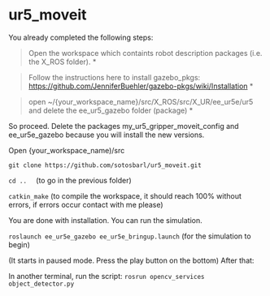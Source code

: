# ur5_moveit
You already completed the following steps:

> Open the workspace which containts robot description packages (i.e. the X_ROS folder). * 

> Follow the instructions here to install gazebo_pkgs: https://github.com/JenniferBuehler/gazebo-pkgs/wiki/Installation * 

> open ~/{your_workspace_name}/src/X_ROS/src/X_UR/ee_ur5e/ur5 and delete the ee_ur5_gazebo folder (package) * 


So proceed. Delete the packages  my_ur5_gripper_moveit_config and ee_ur5e_gazebo because you will install the new versions.

Open {your_workspace_name)/src

```git clone https://github.com/sotosbarl/ur5_moveit.git```

```cd ..  ``` (to go in the previous folder)

```catkin_make``` (to compile the workspace, it should reach 100% without errors, if errors occur contact with me please)

You are done with installation. You can run the simulation.

```roslaunch ee_ur5e_gazebo ee_ur5e_bringup.launch``` (for the simulation to begin)

(It starts in paused mode. Press the play button on the bottom) After that:

In another terminal,  run the script: ```rosrun opencv_services object_detector.py```


